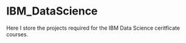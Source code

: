 # IBM_DataScience

Here I store the projects required for the IBM Data Science ceritficate courses.
